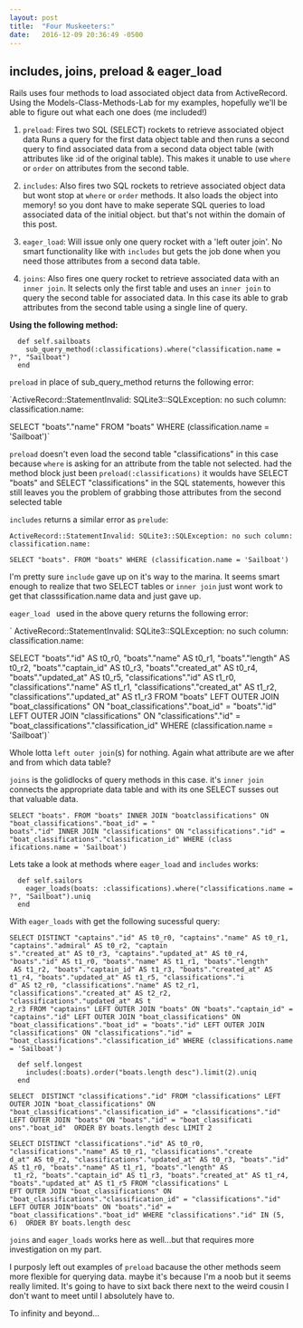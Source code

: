 ```yaml
---
layout: post
title:  "Four Muskeeters:"
date:   2016-12-09 20:36:49 -0500
---
```


## includes, joins, preload & eager_load

Rails uses four methods to load associated object data from ActiveRecord.  Using the Models-Class-Methods-Lab for my examples, hopefully we'll be able to figure out what each one does (me included!)

1. `preload`:  Fires two SQL (SELECT) rockets to retrieve associated object data  Runs a query for the first data object table and then runs a second query to find associated data from a second data object table (with attributes like :id of the original table).  This makes it unable to use `where` or `order` on attributes from the second table.

2. `includes`: Also fires two SQL rockets to retrieve associated object data but wont stop at `where` or `order` methods.   It also loads the object into memory! so you dont have to make seperate SQL queries to load associated data of the initial object.  but that's not within the domain of this post.

3. `eager_load`: Will issue only one query rocket with a 'left outer join'.  No smart functionality like with `includes` but gets the job done when you need those attributes from a second data table.
 
4. `joins`:  Also fires one query rocket to retrieve associated data with an `inner join`. It selects only the first table and uses an `inner join` to query the second table for associated data. In this case its able to grab attributes from the second table using a single line of query.

**Using the following method:**

```
  def self.sailboats
    sub_query_method(:classifications).where("classification.name = ?", "Sailboat")
  end
```

`preload` in place of sub_query_method returns the following error:

`ActiveRecord::StatementInvalid: SQLite3::SQLException: no such column: classification.name: 

SELECT "boats"."name" FROM "boats" WHERE (classification.name = 'Sailboat')`

`preload` doesn't even load the second table "classifications" in this case because `where` is asking for an attribute from  the table not selected.  had the method block just been `preload(:classifications)` it woulds have SELECT "boats" and SELECT "classifications" in the SQL statements, however this still leaves you the problem of grabbing those attributes from the second selected table

`includes`  returns a similar error as `prelude`:

```
ActiveRecord::StatementInvalid: SQLite3::SQLException: no such column: classification.name: 

SELECT "boats". FROM "boats" WHERE (classification.name = 'Sailboat')
```

I'm pretty sure `include` gave up on it's way to the marina.  It seems smart enough to realize that two SELECT tables or `inner join` just wont work to get that classsification.name data and just gave up.

`eager_load ` used in the above query returns the following error:

` ActiveRecord::StatementInvalid: SQLite3::SQLException: no such column: classification.name: 

SELECT "boats"."id" AS t0_r0, "boats"."name" AS t0_r1, "boats"."length" AS t0_r2, "boats"."captain_id" AS t0_r3, "boats"."created_at" AS t0_r4, "boats"."updated_at" AS t0_r5, "classifications"."id" AS t1_r0, "classifications"."name" AS t1_r1, "classifications"."created_at" AS t1_r2, "classifications"."updated_at" AS t1_r3 FROM "boats" LEFT OUTER JOIN "boat_classifications" ON "boat_classifications"."boat_id" = "boats"."id" LEFT OUTER JOIN "classifications" ON "classifications"."id" = "boat_classifications"."classification_id" WHERE (classification.name = 'Sailboat')`

Whole lotta `left outer join`(s) for nothing.  Again what attribute are we after and from which data table?

`joins` is the golidlocks of query methods in this case.  it's `inner join` connects the appropriate data table and with its one SELECT susses out that valuable data.

```
SELECT "boats". FROM "boats" INNER JOIN "boatclassifications" ON "boat_classifications"."boat_id" = "
boats"."id" INNER JOIN "classifications" ON "classifications"."id" = "boat_classifications"."classification_id" WHERE (class
ifications.name = 'Sailboat')
```


Lets take a look at methods where `eager_load` and `includes` works:

```
  def self.sailors
    eager_loads(boats: :classifications).where("classifications.name = ?", "Sailboat").uniq
  end
```

With `eager_loads` with get the following sucessful query:

```
SELECT DISTINCT "captains"."id" AS t0_r0, "captains"."name" AS t0_r1, "captains"."admiral" AS t0_r2, "captain
s"."created_at" AS t0_r3, "captains"."updated_at" AS t0_r4, "boats"."id" AS t1_r0, "boats"."name" AS t1_r1, "boats"."length"
 AS t1_r2, "boats"."captain_id" AS t1_r3, "boats"."created_at" AS t1_r4, "boats"."updated_at" AS t1_r5, "classifications"."i
d" AS t2_r0, "classifications"."name" AS t2_r1, "classifications"."created_at" AS t2_r2, "classifications"."updated_at" AS t
2_r3 FROM "captains" LEFT OUTER JOIN "boats" ON "boats"."captain_id" = "captains"."id" LEFT OUTER JOIN "boat_classifications" ON "boat_classifications"."boat_id" = "boats"."id" LEFT OUTER JOIN "classifications" ON "classifications"."id" = "boat_classifications"."classification_id" WHERE (classifications.name = 'Sailboat')
```

```
  def self.longest
    includes(:boats).order("boats.length desc").limit(2).uniq
  end
```

```
SELECT  DISTINCT "classifications"."id" FROM "classifications" LEFT OUTER JOIN "boat_classifications" ON "boat_classifications"."classification_id" = "classifications"."id" LEFT OUTER JOIN "boats" ON "boats"."id" = "boat_classificati
ons"."boat_id"  ORDER BY boats.length desc LIMIT 2

SELECT DISTINCT "classifications"."id" AS t0_r0, "classifications"."name" AS t0_r1, "classifications"."create
d_at" AS t0_r2, "classifications"."updated_at" AS t0_r3, "boats"."id" AS t1_r0, "boats"."name" AS t1_r1, "boats"."length" AS
 t1_r2, "boats"."captain_id" AS t1_r3, "boats"."created_at" AS t1_r4, "boats"."updated_at" AS t1_r5 FROM "classifications" L
EFT OUTER JOIN "boat_classifications" ON "boat_classifications"."classification_id" = "classifications"."id" LEFT OUTER JOIN"boats" ON "boats"."id" = "boat_classifications"."boat_id" WHERE "classifications"."id" IN (5, 6)  ORDER BY boats.length desc
```
	
`joins` and `eager_loads` works here as well...but that requires more investigation on my part.


I purposly left out examples of `preload` bacause the other methods seem more flexible for querying data.  maybe it's because I'm a noob but it seems really limited.  It's going to have to sixt back there next to the weird cousin  I don't want to meet until I absolutely have to.

To infinity and beyond...




